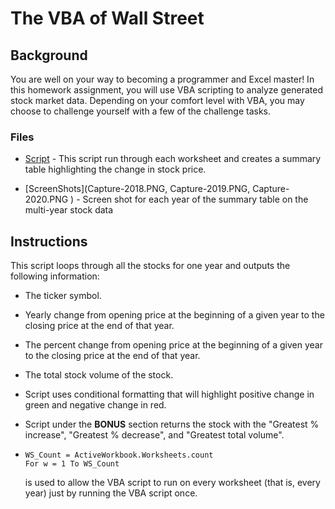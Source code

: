 # The VBA of Wall Street

## Background

You are well on your way to becoming a programmer and Excel master! In this homework assignment, you will use VBA scripting to analyze generated stock market data. Depending on your comfort level with VBA, you may choose to challenge yourself with a few of the challenge tasks.

### Files

* [Script](VbaChallenge.bas) - This script run through each worksheet and creates a summary table highlighting the change in stock price. 

* [ScreenShots](Capture-2018.PNG, Capture-2019.PNG, Capture-2020.PNG ) - Screen shot for each year of the summary table on the multi-year stock data


## Instructions

This script loops through all the stocks for one year and outputs the following information:

  * The ticker symbol.

  * Yearly change from opening price at the beginning of a given year to the closing price at the end of that year.

  * The percent change from opening price at the beginning of a given year to the closing price at the end of that year.

  * The total stock volume of the stock.

  * Script uses conditional formatting that will highlight positive change in green and negative change in red.

  * Script under the  **BONUS** section returns the stock with the "Greatest % increase", "Greatest % decrease", and "Greatest total volume".

  * ```
    WS_Count = ActiveWorkbook.Worksheets.count
    For w = 1 To WS_Count
    ```
    is used to allow the VBA script to run on every worksheet (that is, every year) just by running the VBA script once.





